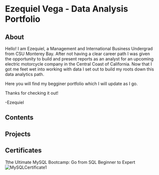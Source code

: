 # Ezequiel Vega - Data Analysis Portfolio

## About

Hello! I am Ezequiel, a Management and International Business Undergrad from CSU Monterey Bay. After not having a clear career path I was given the opportunity to build and present reports as an analyst for an upcoming electric motorcycle company in the Central Coast of California.
Now that I got me feet wet into working with data I set out to build my roots down this data analytics path. 

Here you will find my begginer portfolio which I will update as I go.

Thanks for checking it out!

-Ezequiel 

## Contents

## Projects

## Certificates

Tthe Ultimate MySQL Bootcamp: Go from SQL Beginner to Expert
![MySQLCertificate1](https://github.com/EZ80VEGA/data_analysis_portfolio/assets/132575908/63faa483-4377-4399-8fc0-f2753ce9f383)
